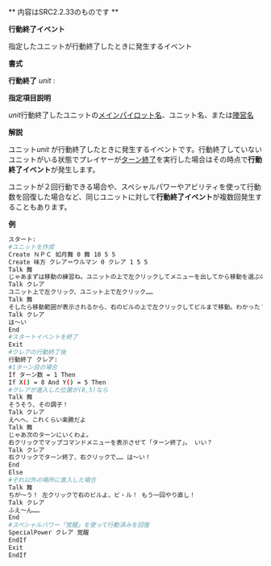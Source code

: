 ** 内容はSRC2.2.33のものです **

**行動終了イベント**

指定したユニットが行動終了したときに発生するイベント

**書式**

**行動終了** *unit* :

**指定項目説明**

*unit*行動終了したユニットの[メインパイロット名](メインパイロット名.md)、ユニット名、または[陣営名](陣営名.md)

**解説**

ユニット*unit* が行動終了したときに発生するイベントです。行動終了していないユニットがいる状態でプレイヤーが[ターン終了](ターン終了.md)を実行した場合はその時点で**行動終了イベント**が発生します。

ユニットが２回行動できる場合や、スペシャルパワーやアビリティを使って行動数を回復した場合など、同じユニットに対して**行動終了イベント**が複数回発生することもあります。

**例**
```sh
スタート:
#ユニットを作成
Create ＮＰＣ 如月舞 0 舞 10 5 5
Create 味方 クレア＝ウルマン 0 クレア 1 5 5
Talk 舞
じゃあまずは移動の練習ね。ユニットの上で左クリックしてメニューを出してから移動を選ぶの
Talk クレア
ユニット上で左クリック、ユニット上で左クリック……
Talk 舞
そしたら移動範囲が表示されるから、右のビルの上で左クリックしてビルまで移動。わかった？
Talk クレア
は～い
End
#スタートイベントを終了
Exit
#クレアの行動終了後
行動終了 クレア:
#1ターン目の場合
If ターン数 = 1 Then
If X() = 8 And Y() = 5 Then
#クレアが進入した位置が(8,5)なら
Talk 舞
そうそう、その調子！
Talk クレア
えへへ、これくらい楽勝だよ
Talk 舞
じゃあ次のターンにいくわよ。
右クリックでマップコマンドメニューを表示させて「ターン終了」。 いい？
Talk クレア
右クリックでターン終了、右クリックで…… は～い！
End
Else
#それ以外の場所に進入した場合
Talk 舞
ちが～う！ 左クリックで右のビルよ、ビ・ル！ もう一回やり直し！
Talk クレア
ふえ～ん……
End
#スペシャルパワー「覚醒」を使って行動済みを回復
SpecialPower クレア 覚醒
EndIf
Exit
EndIf
```

